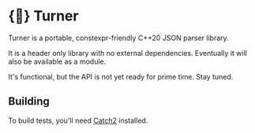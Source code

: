 # {💈} Turner

Turner is a portable, constexpr-friendly C++20 JSON parser library.

It is a header only library with no external dependencies. Eventually it
will also be available as a module.

It's functional, but the API is not yet ready for prime time. Stay tuned.

## Building

To build tests, you'll need [Catch2](https://github.com/catchorg/Catch2) installed.
